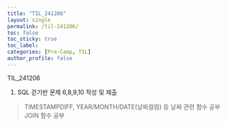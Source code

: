 ```yaml
---
title: "TIL_241206"
layout: single
permalink: /til-241206/
toc: false
toc_sticky: true
toc_label: 
categories: [Pre-Camp, TIL]
author_profile: false
---
```


TIL_241206

1. SQL 걷기반 문제 6,8,9,10 작성 및 제출
> TIMESTAMPDIFF, YEAR/MONTH/DATE(날짜컬럼) 등 날짜 관련 함수 공부
> JOIN 함수 공부